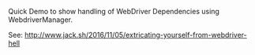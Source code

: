 Quick Demo to show handling of WebDriver Dependencies using WebdriverManager. 

See: http://www.jack.sh/2016/11/05/extricating-yourself-from-webdriver-hell